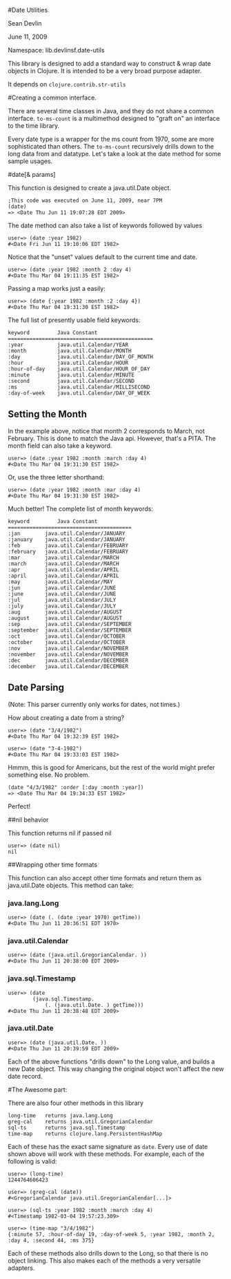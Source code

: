 #Date Utilities

Sean Devlin 

June 11, 2009

Namespace: lib.devlinsf.date-utils

This library is designed to add a standard way to construct & wrap date objects in Clojure.  It is intended to be a very broad purpose adapter.

It depends on `clojure.contrib.str-utils`

#Creating a common interface.

There are several time classes in Java, and they do not share a common interface. `to-ms-count` is a multimethod designed to "graft on" an interface to the time library.

Every date type is a wrapper for the ms count from 1970, some are more sophisticated than others.   The `to-ms-count` recursively drills down to the long data from and datatype.
Let's take a look at the date method for some sample usages.

#date[& params]

This function is designed to create a java.util.Date object.

	;This code was executed on June 11, 2009, near 7PM
	(date)
	=> <Date Thu Jun 11 19:07:28 EDT 2009>
	
The date method can also take a list of keywords followed by values

	user=> (date :year 1982)
	#<Date Fri Jun 11 19:10:06 EDT 1982>

Notice that the "unset" values default to the current time and date.
	
	user=> (date :year 1982 :month 2 :day 4)
	#<Date Thu Mar 04 19:11:35 EST 1982>

Passing a map works just a easily:

	user=> (date {:year 1982 :month :2 :day 4})
	#<Date Thu Mar 04 19:31:30 EST 1982>

The full list of presently usable field keywords: 

	keyword			Java Constant
	===============================================
	:year 			java.util.Calendar/YEAR
    :month 			java.util.Calendar/MONTH
    :day 			java.util.Calendar/DAY_OF_MONTH
    :hour 			java.util.Calendar/HOUR
    :hour-of-day 	java.util.Calendar/HOUR_OF_DAY
    :minute 		java.util.Calendar/MINUTE
    :second 		java.util.Calendar/SECOND
    :ms 			java.util.Calendar/MILLISECOND
    :day-of-week 	java.util.Calendar/DAY_OF_WEEK

## Setting the Month
	
In the example above, notice that month 2 corresponds to March, not February.  This is done to match the Java api.  However, that's a PITA.
The month field can also take a keyword.
	
	user=> (date :year 1982 :month :march :day 4)
	#<Date Thu Mar 04 19:31:30 EST 1982>

Or, use the three letter shorthand:

	user=> (date :year 1982 :month :mar :day 4)
	#<Date Thu Mar 04 19:31:30 EST 1982>

Much better!  The complete list of month keywords:

	keyword			Java Constant
	========================================
	:jan 		java.util.Calendar/JANUARY
    :january 	java.util.Calendar/JANUARY
    :feb 		java.util.Calendar/FEBRUARY
    :february 	java.util.Calendar/FEBRUARY
    :mar 		java.util.Calendar/MARCH
    :march 		java.util.Calendar/MARCH
    :apr 		java.util.Calendar/APRIL
    :april 		java.util.Calendar/APRIL
    :may 		java.util.Calendar/MAY
    :jun 		java.util.Calendar/JUNE
    :june 		java.util.Calendar/JUNE
    :jul 		java.util.Calendar/JULY
    :july 		java.util.Calendar/JULY
    :aug 		java.util.Calendar/AUGUST
    :august 	java.util.Calendar/AUGUST
    :sep 		java.util.Calendar/SEPTEMBER
    :september 	java.util.Calendar/SEPTEMBER
    :oct 		java.util.Calendar/OCTOBER
    :october 	java.util.Calendar/OCTOBER
    :nov 		java.util.Calendar/NOVEMBER
    :november 	java.util.Calendar/NOVEMBER
    :dec 		java.util.Calendar/DECEMBER
    :december 	java.util.Calendar/DECEMBER

## Date Parsing

(Note: This parser currently only works for dates, not times.)

How about creating a date from a string?

	user=> (date "3/4/1982")
	#<Date Thu Mar 04 19:32:39 EST 1982>
	
	user=> (date "3-4-1982")
	#<Date Thu Mar 04 19:33:03 EST 1982>
	
Hmmm, this is good for Americans, but the rest of the world might prefer something else.  No problem.

	(date "4/3/1982" :order [:day :month :year])
	=> <Date Thu Mar 04 19:34:33 EST 1982>
	
Perfect! 

##nil behavior

This function returns nil if passed nil

	user=> (date nil)
	nil

##Wrapping other time formats

This function can also accept other time formats and return them as java.util.Date objects.  This method can take:

### java.lang.Long

	user=> (date (. (date :year 1970) getTime))
	#<Date Thu Jun 11 20:36:51 EDT 1970>

### java.util.Calendar

	user=> (date (java.util.GregorianCalendar. ))
	#<Date Thu Jun 11 20:38:00 EDT 2009>

### java.sql.Timestamp

	user=> (date 
			(java.sql.Timestamp. 
				(. (java.util.Date. ) getTime)))
	#<Date Thu Jun 11 20:38:48 EDT 2009>
	
### java.util.Date

	user=> (date (java.util.Date. ))
	#<Date Thu Jun 11 20:39:59 EDT 2009>

Each of the above functions "drills down" to the Long value, and builds a new Date object.  This way changing the original object won't affect the new date record.

#The Awesome part:

There are also four other methods in this library

	long-time 	returns java.lang.Long
	greg-cal 	returns java.util.GregorianCalendar
	sql-ts 		returns java.sql.Timestamp
	time-map 	returns clojure.lang.PersistentHashMap

Each of these has the exact same signature as `date`.  Every use of date shown above will work with these methods. For example, each of the following is valid:

	user=> (long-time)
	1244764606423

	user=> (greg-cal (date))
	#<GregorianCalendar java.util.GregorianCalendar[...]>
	
	user=> (sql-ts :year 1982 :month :march :day 4)
	#<Timestamp 1982-03-04 19:57:23.309>
	
	user=> (time-map "3/4/1982")
	{:minute 57, :hour-of-day 19, :day-of-week 5, :year 1982, :month 2, :day 4, :second 44, :ms 375}
	
Each of these methods also drills down to the Long, so that there is no object linking.  This also makes each of the methods a very versatile adapters.
